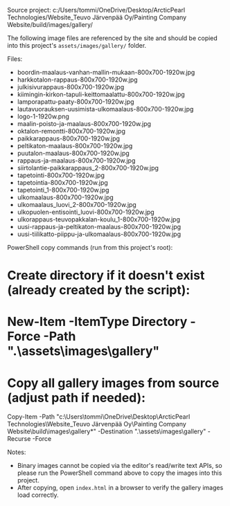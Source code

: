 Source project: c:/Users/tommi/OneDrive/Desktop/ArcticPearl Technologies/Website_Teuvo Järvenpää Oy/Painting Company Website/build/images/gallery/

The following image files are referenced by the site and should be copied into this project's `assets/images/gallery/` folder.

Files:
- boordin-maalaus-vanhan-mallin-mukaan-800x700-1920w.jpg
- harkkotalon-rappaus-800x700-1920w.jpg
- julkisivurappaus-800x700-1920w.jpg
- kiimingin-kirkon-tapuli-keittomaalattu-800x700-1920w.jpg
- lamporapattu-paaty-800x700-1920w.jpg
- lautavuorauksen-uusimista-ulkomaalaus-800x700-1920w.jpg
- logo-1-1920w.png
- maalin-poisto-ja-maalaus-800x700-1920w.jpg
- oktalon-remontti-800x700-1920w.jpg
- paikkarappaus-800x700-1920w.jpg
- peltikaton-maalaus-800x700-1920w.jpg
- puutalon-maalaus-800x700-1920w.jpg
- rappaus-ja-maalaus-800x700-1920w.jpg
- siirtolantie-paikkarappaus_2-800x700-1920w.jpg
- tapetointi-800x700-1920w.jpg
- tapetointia-800x700-1920w.jpg
- tapetointi_1-800x700-1920w.jpg
- ulkomaalaus-800x700-1920w.jpg
- ulkomaalaus_luovi_2-800x700-1920w.jpg
- ulkopuolen-entisointi_luovi-800x700-1920w.jpg
- ulkorappaus-teuvopakkalan-koulu_1-800x700-1920w.jpg
- uusi-rappaus-ja-peltikaton-maalaus-800x700-1920w.jpg
- uusi-tiilikatto-piippu-ja-ulkomaalaus-800x700-1920w.jpg

PowerShell copy commands (run from this project's root):

# Create directory if it doesn't exist (already created by the script):
# New-Item -ItemType Directory -Force -Path ".\\assets\\images\\gallery"

# Copy all gallery images from source (adjust path if needed):
Copy-Item -Path "c:\Users\tommi\OneDrive\Desktop\ArcticPearl Technologies\Website_Teuvo Järvenpää Oy\Painting Company Website\build\images\gallery\*" -Destination ".\assets\images\gallery\" -Recurse -Force

Notes:
- Binary images cannot be copied via the editor's read/write text APIs, so please run the PowerShell command above to copy the images into this project.
- After copying, open `index.html` in a browser to verify the gallery images load correctly.
